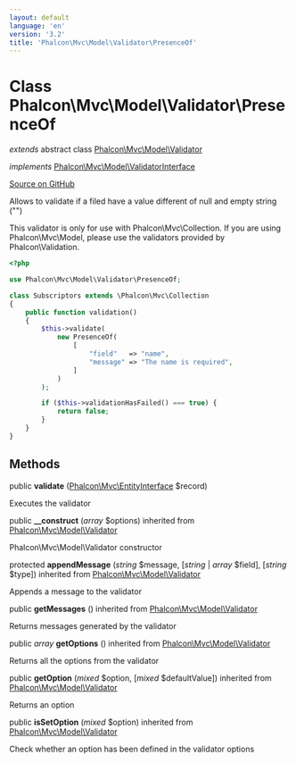 ```yaml
---
layout: default
language: 'en'
version: '3.2'
title: 'Phalcon\Mvc\Model\Validator\PresenceOf'
---
```

# Class **Phalcon\Mvc\Model\Validator\PresenceOf**

*extends* abstract class [Phalcon\Mvc\Model\Validator](/3.2/en/api/Phalcon_Mvc_Model_Validator)

*implements* [Phalcon\Mvc\Model\ValidatorInterface](/3.2/en/api/Phalcon_Mvc_Model_ValidatorInterface)

<a href="https://github.com/phalcon/cphalcon/tree/v3.2.0/phalcon/mvc/model/validator/presenceof.zep" class="btn btn-default btn-sm">Source on GitHub</a>

Allows to validate if a filed have a value different of null and empty string ("")

This validator is only for use with Phalcon\Mvc\Collection. If you are using
Phalcon\Mvc\Model, please use the validators provided by Phalcon\Validation.

```php
<?php

use Phalcon\Mvc\Model\Validator\PresenceOf;

class Subscriptors extends \Phalcon\Mvc\Collection
{
    public function validation()
    {
        $this->validate(
            new PresenceOf(
                [
                    "field"   => "name",
                    "message" => "The name is required",
                ]
            )
        );

        if ($this->validationHasFailed() === true) {
            return false;
        }
    }
}

```


## Methods
public  **validate** ([Phalcon\Mvc\EntityInterface](/3.2/en/api/Phalcon_Mvc_EntityInterface) $record)

Executes the validator



public  **__construct** (*array* $options) inherited from [Phalcon\Mvc\Model\Validator](/3.2/en/api/Phalcon_Mvc_Model_Validator)

Phalcon\Mvc\Model\Validator constructor



protected  **appendMessage** (*string* $message, [*string* | *array* $field], [*string* $type]) inherited from [Phalcon\Mvc\Model\Validator](/3.2/en/api/Phalcon_Mvc_Model_Validator)

Appends a message to the validator



public  **getMessages** () inherited from [Phalcon\Mvc\Model\Validator](/3.2/en/api/Phalcon_Mvc_Model_Validator)

Returns messages generated by the validator



public *array* **getOptions** () inherited from [Phalcon\Mvc\Model\Validator](/3.2/en/api/Phalcon_Mvc_Model_Validator)

Returns all the options from the validator



public  **getOption** (*mixed* $option, [*mixed* $defaultValue]) inherited from [Phalcon\Mvc\Model\Validator](/3.2/en/api/Phalcon_Mvc_Model_Validator)

Returns an option



public  **isSetOption** (*mixed* $option) inherited from [Phalcon\Mvc\Model\Validator](/3.2/en/api/Phalcon_Mvc_Model_Validator)

Check whether an option has been defined in the validator options



